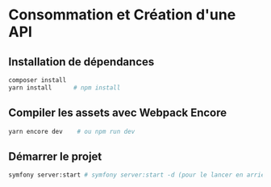 # Consommation et Création d'une API

## Installation de dépendances
```bash
composer install
yarn install      # npm install
```

## Compiler les assets avec Webpack Encore
```bash
yarn encore dev    # ou npm run dev
```

## Démarrer le projet
```bash
symfony server:start # symfony server:start -d (pour le lancer en arrière plan)
```